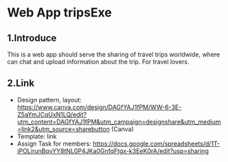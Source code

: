 # Web App tripsExe
## 1.Introduce
This is a web app should serve the sharing of travel trips worldwide, where can chat and upload information about the trip. For travel lovers.
## 2.Link
- Design pattern, layout: https://www.canva.com/design/DAGfYAJ1fPM/WW-6-3E-Z5aYmJCqUxN1LQ/edit?utm_content=DAGfYAJ1fPM&utm_campaign=designshare&utm_medium=link2&utm_source=sharebutton (Canva)
- Template: link
- Assign Task for members: https://docs.google.com/spreadsheets/d/1T-jPOLirunBqvYY8tNL0P4JKa0GnfqFtgx-k3EeK0rA/edit?usp=sharing
